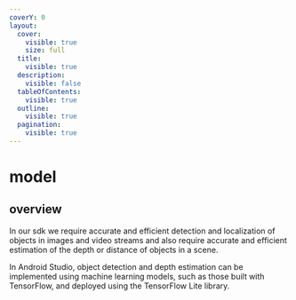 ```yaml
---
coverY: 0
layout:
  cover:
    visible: true
    size: full
  title:
    visible: true
  description:
    visible: false
  tableOfContents:
    visible: true
  outline:
    visible: true
  pagination:
    visible: true
---
```


# model

## overview

In our sdk we require accurate and efficient detection and localization of objects in images and video streams and also require accurate and efficient estimation of the depth or distance of objects in a scene.

In Android Studio, object detection and depth estimation can be implemented using machine learning models, such as those built with TensorFlow, and deployed using the TensorFlow Lite library.&#x20;



